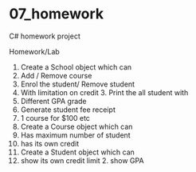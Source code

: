 # 07_homework
C# homework project

Homework/Lab
1. Create a School object which can
1. Add / Remove course
2. Enrol the student/ Remove student
1. With limitation on credit 3. Print the all student with
1. Different GPA grade
4. Generate student fee receipt
1. 1 course for $100 etc
2. Create a Course object which can
1. Has maximum number of student
2. has its own credit
3. Create a Student object which can
1. show its own credit limit 2. show GPA
 